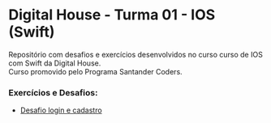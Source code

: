 # Digital House - Turma 01 - IOS (Swift)

Repositório com desafios e exercícios desenvolvidos no curso curso de IOS com Swift da Digital House.<br/>
Curso promovido pelo Programa Santander Coders.<br/>


### Exercícios e Desafios:
* [Desafio login e cadastro](https://github.com/joorgeroberto/ExerciciosIosDigitalHouse/tree/master/DesafioLoginCadastro)

